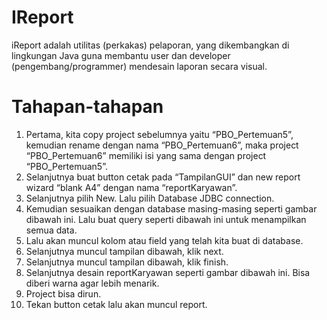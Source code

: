 # IReport
iReport adalah utilitas (perkakas) pelaporan, yang dikembangkan di lingkungan Java guna membantu user dan developer 
(pengembang/programmer) mendesain laporan secara visual.

# Tahapan-tahapan
1. Pertama, kita copy project sebelumnya yaitu “PBO_Pertemuan5”, kemudian 
rename dengan nama “PBO_Pertemuan6”, maka project “PBO_Pertemuan6”
memiliki isi yang sama dengan project “PBO_Pertemuan5”.
2. Selanjutnya buat button cetak pada “TampilanGUI” dan new report wizard 
“blank A4” dengan nama “reportKaryawan”.
3. Selanjutnya pilih New. Lalu pilih Database JDBC connection.
4. Kemudian sesuaikan dengan database masing-masing seperti gambar dibawah ini.  Lalu buat query seperti dibawah ini
untuk menampilkan semua data.
5. Lalu akan muncul kolom atau field yang telah kita buat di database.
6. Selanjutnya muncul tampilan dibawah, klik next.
7. Selanjutnya muncul tampilan dibawah, klik finish.
8. Selanjutnya desain reportKaryawan seperti gambar dibawah ini. Bisa diberi 
warna agar lebih menarik.
9. Project bisa dirun.
10. Tekan button cetak lalu akan muncul report.
